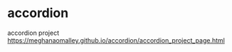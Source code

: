 # accordion
accordion project
https://meghanaomalley.github.io/accordion/accordion_project_page.html

